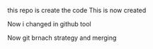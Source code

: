 this repo is create the code
This is now created


Now i changed in github tool





Now git brnach strategy and merging


